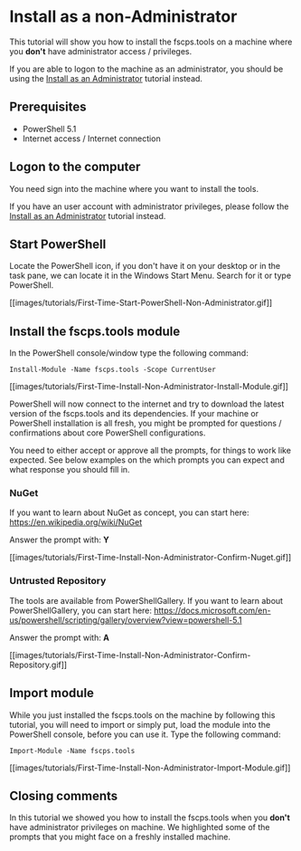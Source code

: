 ﻿# **Install as a non-Administrator**

This tutorial will show you how to install the fscps.tools on a machine where you **don't** have administrator access / privileges. 

If you are able to logon to the machine as an administrator, you should be using the [Install as an Administrator](https://github.com/fscpscollaborative/fscps.tools/wiki/Tutorial-Install-Administrator) tutorial instead.

## **Prerequisites**
* PowerShell 5.1
* Internet access / Internet connection

## **Logon to the computer**
You need sign into the machine where you want to install the tools.

If you have an user account with administrator privileges, please follow the [Install as an Administrator](https://github.com/fscpscollaborative/fscps.tools/wiki/Tutorial-Install-Administrator) tutorial instead.

## **Start PowerShell**
Locate the PowerShell icon, if you don't have it on your desktop or in the task pane, we can locate it in the Windows Start Menu. Search for it or type PowerShell.

[[images/tutorials/First-Time-Start-PowerShell-Non-Administrator.gif]]

## **Install the fscps.tools module**
In the PowerShell console/window type the following command:

```
Install-Module -Name fscps.tools -Scope CurrentUser
```
[[images/tutorials/First-Time-Install-Non-Administrator-Install-Module.gif]]

PowerShell will now connect to the internet and try to download the latest version of the fscps.tools and its dependencies. If your machine or PowerShell installation is all fresh, you might be prompted for questions / confirmations about core PowerShell configurations.

You need to either accept or approve all the prompts, for things to work like expected. See below examples on the which prompts you can expect and what response you should fill in.

### **NuGet**
If you want to learn about NuGet as concept, you can start here: https://en.wikipedia.org/wiki/NuGet

Answer the prompt with: **Y**

[[images/tutorials/First-Time-Install-Non-Administrator-Confirm-Nuget.gif]]

### **Untrusted Repository**
The tools are available from PowerShellGallery. If you want to learn about PowerShellGallery, you can start here: https://docs.microsoft.com/en-us/powershell/scripting/gallery/overview?view=powershell-5.1

Answer the prompt with: **A**

[[images/tutorials/First-Time-Install-Non-Administrator-Confirm-Repository.gif]]

## **Import module**
While you just installed the fscps.tools on the machine by following this tutorial, you will need to import or simply put, load the module into the PowerShell console, before you can use it. Type the following command:

```
Import-Module -Name fscps.tools
```

[[images/tutorials/First-Time-Install-Non-Administrator-Import-Module.gif]]

## **Closing comments**
In this tutorial we showed you how to install the fscps.tools when you **don't** have administrator privileges on machine. We highlighted some of the prompts that you might face on a freshly installed machine.
